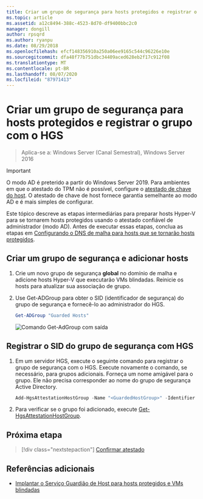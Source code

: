```yaml
---
title: Criar um grupo de segurança para hosts protegidos e registrar o grupo com o HGS
ms.topic: article
ms.assetid: a12c8494-388c-4523-8d70-df9400bbc2c0
manager: dongill
author: rpsqrd
ms.author: ryanpu
ms.date: 08/29/2018
ms.openlocfilehash: efcf148356910a250a06ee9165c544c96226e10e
ms.sourcegitcommit: dfa48f77b751dbc34409aced628eb2f17c912f08
ms.translationtype: MT
ms.contentlocale: pt-BR
ms.lasthandoff: 08/07/2020
ms.locfileid: "87971413"
---
```

# <a name="create-a-security-group-for-guarded-hosts-and-register-the-group-with-hgs"></a>Criar um grupo de segurança para hosts protegidos e registrar o grupo com o HGS

> Aplica-se a: Windows Server (Canal Semestral), Windows Server 2016

> [!IMPORTANT]
> O modo AD é preterido a partir do Windows Server 2019. Para ambientes em que o atestado do TPM não é possível, configure o [atestado de chave do host](guarded-fabric-initialize-hgs-key-mode.md). O atestado de chave de host fornece garantia semelhante ao modo AD e é mais simples de configurar.

Este tópico descreve as etapas intermediárias para preparar hosts Hyper-V para se tornarem hosts protegidos usando o atestado confiável de administrador (modo AD). Antes de executar essas etapas, conclua as etapas em [Configurando o DNS de malha para hosts que se tornarão hosts protegidos](guarded-fabric-configuring-fabric-dns-ad.md).


## <a name="create-a-security-group-and-add-hosts"></a>Criar um grupo de segurança e adicionar hosts

1. Crie um novo grupo de segurança **global** no domínio de malha e adicione hosts Hyper-V que executarão VMs blindadas. Reinicie os hosts para atualizar sua associação de grupo.

2. Use Get-ADGroup para obter o SID (identificador de segurança) do grupo de segurança e fornecê-lo ao administrador do HGS.

    ```powershell
    Get-ADGroup "Guarded Hosts"
    ```

    ![Comando Get-AdGroup com saída](../media/Guarded-Fabric-Shielded-VM/guarded-host-get-adgroup.png)

## <a name="register-the-sid-of-the-security-group-with-hgs"></a>Registrar o SID do grupo de segurança com HGS

1. Em um servidor HGS, execute o seguinte comando para registrar o grupo de segurança com o HGS.
   Execute novamente o comando, se necessário, para grupos adicionais.
   Forneça um nome amigável para o grupo.
   Ele não precisa corresponder ao nome do grupo de segurança Active Directory.

   ```powershell
   Add-HgsAttestationHostGroup -Name "<GuardedHostGroup>" -Identifier "<SID>"
   ```

2. Para verificar se o grupo foi adicionado, execute [Get-HgsAttestationHostGroup](https://technet.microsoft.com/library/mt652172.aspx).

## <a name="next-step"></a>Próxima etapa

> [!div class="nextstepaction"]
> [Confirmar atestado](guarded-fabric-confirm-hosts-can-attest-successfully.md)


## <a name="additional-references"></a>Referências adicionais

- [Implantar o Serviço Guardião de Host para hosts protegidos e VMs blindadas](guarded-fabric-deploying-hgs-overview.md)
